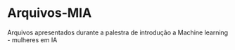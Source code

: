 # Arquivos-MIA
Arquivos apresentados durante a palestra de introdução a Machine learning - mulheres em IA
